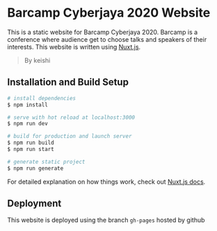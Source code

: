 # Barcamp Cyberjaya 2020 Website

This is a static website for Barcamp Cyberjaya 2020. Barcamp is a conference where audience get to choose talks and speakers of their interests.
This website is written using [Nuxt.js](https://nuxtjs.org).

> By keishi

## Installation and Build Setup

```bash
# install dependencies
$ npm install

# serve with hot reload at localhost:3000
$ npm run dev

# build for production and launch server
$ npm run build
$ npm run start

# generate static project
$ npm run generate
```

For detailed explanation on how things work, check out [Nuxt.js docs](https://nuxtjs.org).

## Deployment

This website is deployed using the branch `gh-pages` hosted by github
